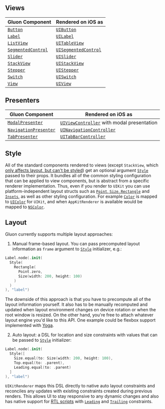 ## Views

| Gluon Component | Rendered on iOS as |
|---|---|
| [`Button`](https://github.com/MaxDesiatov/Gluon/blob/master/Sources/Gluon/Components/Host/Button.swift) | [`UIButton`](https://developer.apple.com/documentation/uikit/uibutton) |
| [`Label`](https://github.com/MaxDesiatov/Gluon/blob/master/Sources/Gluon/Components/Host/Label.swift) | [`UILabel`](https://developer.apple.com/documentation/uikit/uilabel) |
| [`ListView`](https://github.com/MaxDesiatov/Gluon/blob/master/Sources/Gluon/Components/Host/ListView.swift) | [`UITableView`](https://developer.apple.com/documentation/uikit/uitableview) |
| [`SegmentedControl`](https://github.com/MaxDesiatov/Gluon/blob/master/Sources/Gluon/Components/Host/SegmentedControl.swift) | [`UISegmentedControl`](https://developer.apple.com/documentation/uikit/uisegmentedcontrol) | 
| [`Slider`](https://github.com/MaxDesiatov/Gluon/blob/master/Sources/Gluon/Components/Host/Slider.swift) | [`UISlider`](https://developer.apple.com/documentation/uikit/uislider) |
| [`StackView`](https://github.com/MaxDesiatov/Gluon/blob/master/Sources/Gluon/Components/Host/StackView.swift) | [`UIStackView`](https://developer.apple.com/documentation/uikit/uistackview) |
| [`Stepper`](https://github.com/MaxDesiatov/Gluon/blob/master/Sources/Gluon/Components/Host/Stepper.swift) | [`UIStepper`](https://developer.apple.com/documentation/uikit/uistepper) |
| [`Switch`](https://github.com/MaxDesiatov/Gluon/blob/master/Sources/Gluon/Components/Host/Switch.swift) | [`UISwitch`](https://developer.apple.com/documentation/uikit/uiswitch) |
| [`View`](https://github.com/MaxDesiatov/Gluon/blob/master/Sources/Gluon/Components/Host/View.swift) | [`UIView`](https://developer.apple.com/documentation/uikit/uiview) |

## Presenters 

| Gluon Component | Rendered on iOS as |
|---|---|
| [`ModalPresenter`](https://github.com/MaxDesiatov/Gluon/blob/master/Sources/Gluon/Components/Presenters/ModalPresenter.swift) | [`UIViewController`](https://developer.apple.com/documentation/uikit/uiviewcontroller) with modal presentation|
| [`NavigationPresenter`](https://github.com/MaxDesiatov/Gluon/blob/master/Sources/Gluon/Components/Presenters/NavigationPresenter.swift) | [`UINavigationController`](https://developer.apple.com/documentation/uikit/uinavigationcontroller) |
| [`TabPresenter`](https://github.com/MaxDesiatov/Gluon/blob/master/Sources/Gluon/Components/Presenters/TabPresenter.swift) | [`UITabBarController`](https://developer.apple.com/documentation/uikit/uitabbarcontroller) |

## Style

All of the standard components rendered to views (except `StackView`, which
[only affects layout, but can't be
styled](https://useyourloaf.com/blog/stack-view-background-color/)) get an
optional argument [`Style`][style] passed to their props. It bundles all of the
common styling configuration that can be applied to view components, but is
abstract from a specific renderer implementation. Thus, even if you render to
`UIKit` you can use platform-independent layout structs such as [`Point`,
`Size`,
`Rectangle`](https://github.com/MaxDesiatov/Gluon/blob/master/Sources/Gluon/Components/Props/Rectangle.swift)
and
[`Insets`](https://github.com/MaxDesiatov/Gluon/blob/master/Sources/Gluon/Components/Props/Insets.swift),
as well as other styling configuration. For example
[`Color`](https://github.com/MaxDesiatov/Gluon/blob/master/Sources/Gluon/Components/Props/Color.swift)
is mapped to
[`UIColor`](https://developer.apple.com/documentation/uikit/uicolor) for
`UIKit`, and when `AppKitRenderer` is available would be mapped to
[`NSColor`](https://developer.apple.com/documentation/appkit/nscolor).

## Layout

Gluon currently supports multiple layout approaches: 

1. Manual frame-based layout.  You can pass precomputed layout information as
   `frame` argument to [`Style`][style] initializer, e.g.:

```swift
Label.node(.init(
  Style(
    Rectangle(
      Point.zero, 
      Size(width: 200, height: 100)
    )
  )
), "label")
```

The downside of this approach is that you have to precompute all of the layout
information yourself. It also has to be manually recomputed and updated when
layout environment changes on device rotation or when the root window is
resized. On the other hand, you're free to attach whatever layout engine you'd
like to this API. One example could be flexbox support implemented with
[Yoga](https://github.com/facebook/yoga/tree/master/YogaKit).

2. Auto layout: a DSL for location and size constraints with values that can
be passed to [`Style`][style] initializer:

```swift
Label.node(.init(
  Style([
    Size.equal(to: Size(width: 200, height: 100), 
    Top.equal(to: .parent),
    Leading.equal(to: .parent)
  ]
), "label")
```

`UIKitRenderer` maps this DSL directly to native auto layout constraints and
reconciles any updates with existing constraints created during previous
renders. This allows UI to stay responsive to any dynamic changes and also has
native support for [RTL scripts](https://en.wikipedia.org/wiki/Right-to-left)
with [`Leading`](https://github.com/MaxDesiatov/Gluon/blob/master/Sources/Gluon/Components/Props/Constraint/Leading.swift) and [`Trailing`](https://github.com/MaxDesiatov/Gluon/blob/master/Sources/Gluon/Components/Props/Constraint/Trailing.swift) constraints.

[style]: https://github.com/MaxDesiatov/Gluon/blob/master/Sources/Gluon/Components/Props/Style.swift